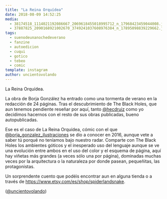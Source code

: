 ```yaml
---
title: "La Reina Orquídea"
date: 2018-08-09 14:52:25
media: 
  - 38174518_1114021192086667_2069618455018995712_n_17968423459044008.jpg
  - 37887825_2090168921002670_3749241037608976384_n_17895098839229662.jpg
tags: 
  - suenodeunanochedeverano
  - fanzine
  - autoedicion
  - cuqui
  - gotico
  - tebeo
  - comic
template: instagram
author: uncientovolando
---
```


La Reina Orquídea.


La obra de Borja González ha entrado como una tormenta de verano en la redacción de 24 páginas. Tras el descubrimiento de The Black Holes, que aun tenemos pendiente reseñar por aquí, tanto [@hecdruiz](https://instagram.com/hecdruiz) como yo decidimos hacernos con el resto de sus obras publicadas, bueno autopublicadas.


Ese es el caso de La Reina Orquídea, cómic con el que [@borja_gonzalez_ilustraciones](https://instagram.com/borja_gonzalez_ilustraciones) se dio a conocer en 2016, aunque vete a saber tú porqué no teníamos bajo nuestro radar. Comparte con The Black Holes los ambientes góticos y el inesperado uso del lenguaje aunque se ve una evolución entre ambos en el uso del color y el esquema de página, aquí hay viñetas más grandes (a veces sólo una por página), dominadas muchas veces por la arquitectura o la naturaleza por donde pasean, pequeñitas, las protagonistas.


Un sorprendente cuento que podéis encontrar aun en alguna tienda o a través de https://www.etsy.com/es/shop/spiderlandsnake.


([@uncientovolando](https://instagram.com/uncientovolando))







